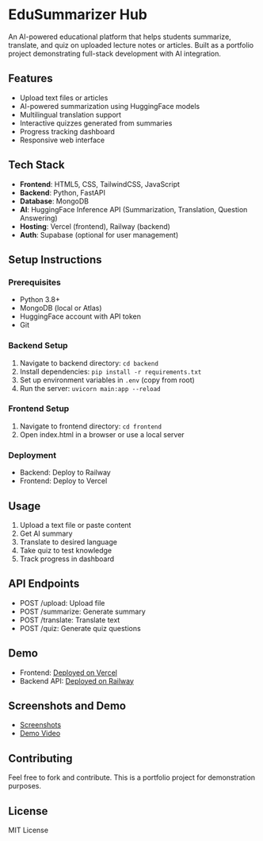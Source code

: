 # EduSummarizer Hub

An AI-powered educational platform that helps students summarize, translate, and quiz on uploaded lecture notes or articles. Built as a portfolio project demonstrating full-stack development with AI integration.

## Features
- Upload text files or articles
- AI-powered summarization using HuggingFace models
- Multilingual translation support
- Interactive quizzes generated from summaries
- Progress tracking dashboard
- Responsive web interface

## Tech Stack
- **Frontend**: HTML5, CSS, TailwindCSS, JavaScript
- **Backend**: Python, FastAPI
- **Database**: MongoDB
- **AI**: HuggingFace Inference API (Summarization, Translation, Question Answering)
- **Hosting**: Vercel (frontend), Railway (backend)
- **Auth**: Supabase (optional for user management)

## Setup Instructions

### Prerequisites
- Python 3.8+
- MongoDB (local or Atlas)
- HuggingFace account with API token
- Git

### Backend Setup
1. Navigate to backend directory: `cd backend`
2. Install dependencies: `pip install -r requirements.txt`
3. Set up environment variables in `.env` (copy from root)
4. Run the server: `uvicorn main:app --reload`

### Frontend Setup
1. Navigate to frontend directory: `cd frontend`
2. Open index.html in a browser or use a local server

### Deployment
- Backend: Deploy to Railway
- Frontend: Deploy to Vercel

## Usage
1. Upload a text file or paste content
2. Get AI summary
3. Translate to desired language
4. Take quiz to test knowledge
5. Track progress in dashboard

## API Endpoints
- POST /upload: Upload file
- POST /summarize: Generate summary
- POST /translate: Translate text
- POST /quiz: Generate quiz questions

## Demo
- Frontend: [Deployed on Vercel](https://frontend-d5n0voz6g-brooks69s-projects.vercel.app)
- Backend API: [Deployed on Railway](https://edusummarizer-backend.up.railway.app)

## Screenshots and Demo
- [Screenshots](./docs/screenshots/)
- [Demo Video](./docs/demo.mp4)

## Contributing
Feel free to fork and contribute. This is a portfolio project for demonstration purposes.

## License
MIT License
